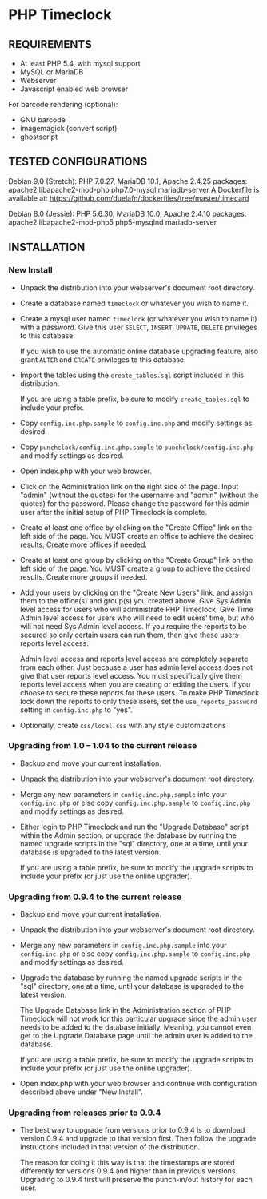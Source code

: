 
PHP Timeclock
=============

REQUIREMENTS
------------

- At least PHP 5.4, with mysql support
- MySQL or MariaDB
- Webserver
- Javascript enabled web browser

For barcode rendering (optional):

- GNU barcode
- imagemagick (convert script)
- ghostscript


TESTED CONFIGURATIONS
---------------------

Debian 9.0 (Stretch): PHP 7.0.27, MariaDB 10.1, Apache 2.4.25
    packages: apache2 libapache2-mod-php php7.0-mysql mariadb-server
    A Dockerfile is available at: https://github.com/duelafn/dockerfiles/tree/master/timecard

Debian 8.0 (Jessie): PHP 5.6.30, MariaDB 10.0, Apache 2.4.10
    packages: apache2 libapache2-mod-php5 php5-mysqlnd mariadb-server


INSTALLATION
------------

### New Install

- Unpack the distribution into your webserver's document root directory.

- Create a database named `timeclock` or whatever you wish to name it.

- Create a mysql user named `timeclock` (or whatever you wish to name it)
  with a password. Give this user `SELECT`, `INSERT`, `UPDATE`, `DELETE`
  privileges to this database.

  If you wish to use the automatic online database upgrading feature, also
  grant `ALTER` and `CREATE` privileges to this database.

- Import the tables using the `create_tables.sql` script included in this
  distribution.

  If you are using a table prefix, be sure to modify `create_tables.sql` to
  include your prefix.

- Copy `config.inc.php.sample` to `config.inc.php` and modify settings as
  desired.

- Copy `punchclock/config.inc.php.sample` to `punchclock/config.inc.php`
  and modify settings as desired.

- Open index.php with your web browser.

- Click on the Administration link on the right side of the page. Input
  "admin" (without the quotes) for the username and "admin" (without the
  quotes) for the password. Please change the password for this admin user
  after the initial setup of PHP Timeclock is complete.

- Create at least one office by clicking on the "Create Office" link on the
  left side of the page. You MUST create an office to achieve the desired
  results. Create more offices if needed.

- Create at least one group by clicking on the "Create Group" link on the
  left side of the page. You MUST create a group to achieve the desired
  results. Create more groups if needed.

- Add your users by clicking on the "Create New Users" link, and assign
  them to the office(s) and group(s) you created above. Give Sys Admin
  level access for users who will administrate PHP Timeclock. Give Time
  Admin level access for users who will need to edit users' time, but who
  will not need Sys Admin level access. If you require the reports to be
  secured so only certain users can run them, then give these users reports
  level access.

  Admin level access and reports level access are completely separate from
  each other. Just because a user has admin level access does not give that
  user reports level access. You must specifically give them reports level
  access when you are creating or editing the users, if you choose to
  secure these reports for these users. To make PHP Timeclock lock down the
  reports to only these users, set the `use_reports_password` setting in
  `config.inc.php` to "yes".

- Optionally, create `css/local.css` with any style customizations


### Upgrading from 1.0 – 1.04 to the current release

- Backup and move your current installation.

- Unpack the distribution into your webserver's document root directory.

- Merge any new parameters in `config.inc.php.sample` into your
  `config.inc.php` or else copy `config.inc.php.sample` to `config.inc.php`
  and modify settings as desired.

- Either login to PHP Timeclock and run the "Upgrade Database" script
  within the Admin section, or upgrade the database by running the named
  upgrade scripts in the "sql" directory, one at a time, until your
  database is upgraded to the latest version.

  If you are using a table prefix, be sure to modify the upgrade scripts to
  include your prefix (or just use the online upgrader).


### Upgrading from 0.9.4 to the current release

- Backup and move your current installation.

- Unpack the distribution into your webserver's document root directory.

- Merge any new parameters in `config.inc.php.sample` into your
  `config.inc.php` or else copy `config.inc.php.sample` to `config.inc.php`
  and modify settings as desired.

- Upgrade the database by running the named upgrade scripts in the "sql"
  directory, one at a time, until your database is upgraded to the latest
  version.

  The Upgrade Database link in the Administration section of PHP Timeclock
  will not work for this particular upgrade since the admin user needs to
  be added to the database initially. Meaning, you cannot even get to the
  Upgrade Database page until the admin user is added to the database.

  If you are using a table prefix, be sure to modify the upgrade scripts to
  include your prefix (or just use the online upgrader).

- Open index.php with your web browser and continue with configuration
  described above under "New Install".


### Upgrading from releases prior to 0.9.4

- The best way to upgrade from versions prior to 0.9.4 is to download
  version 0.9.4 and upgrade to that version first. Then follow the upgrade
  instructions included in that version of the distribution.

  The reason for doing it this way is that the timestamps are stored
  differently for versions 0.9.4 and higher than in previous versions.
  Upgrading to 0.9.4 first will preserve the punch-in/out history for each
  user.
